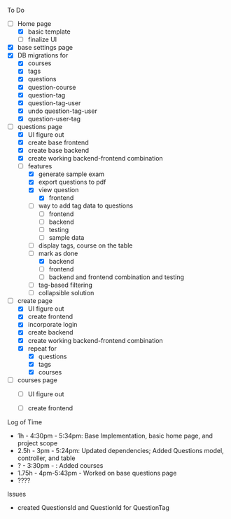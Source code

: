 To Do

- [ ] Home page
  - [x] basic template
  - [ ] finalize UI
- [x] base settings page
- [x] DB migrations for
  - [x] courses
  - [x] tags
  - [x] questions
  - [x] question-course
  - [x] question-tag
  - [x] question-tag-user
  - [x] undo question-tag-user
  - [x] question-user-tag
- [ ] questions page
  - [x] UI figure out
  - [x] create base frontend
  - [x] create base backend
  - [x] create working backend-frontend combination
  - [ ] features
    - [x] generate sample exam
    - [x] export questions to pdf
    - [x] view question
      - [x] frontend
    - [ ] way to add tag data to questions
      - [ ] frontend
      - [ ] backend
      - [ ] testing
      - [ ] sample data
    - [ ] display tags, course on the table
    - [ ] mark as done
      - [x] backend
      - [ ] frontend
      - [ ] backend and frontend combination and testing
    - [ ] tag-based filtering
    - [ ] collapsible solution
- [ ] create page
  - [x] UI figure out
  - [x] create frontend
  - [x] incorporate login
  - [x] create backend
  - [x] create working backend-frontend combination
  - [x] repeat for
    - [x] questions
    - [x] tags
    - [x] courses
- [ ] courses page
  - [ ] UI figure out
  - [ ] create frontend




Log of Time

- 1h - 4:30pm - 5:34pm: Base Implementation, basic home page, and project scope
- 2.5h - 3pm - 5:24pm: Updated dependencies; Added Questions model, controller, and table
- ? - 3:30pm - : Added courses
- 1.75h - 4pm-5:43pm - Worked on base questions page
- ????

Issues

- created QuestionsId and QuestionId for QuestionTag